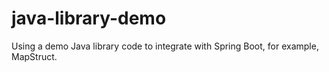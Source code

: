 # java-library-demo
Using a demo Java library code to integrate with Spring Boot, for example, MapStruct.
